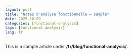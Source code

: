 ```yaml
---
layout: post
title: "Notes d'analyse fonctionnelle — sample"
date: 2025-10-09
categories: [functional-analysis]
tags: [functional-analysis]
lang: fr
---
```


This is a sample article under **/fr/blog/functional-analysis/**.
